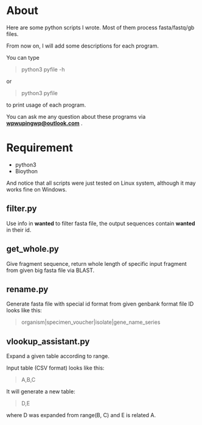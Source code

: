 # About
Here are some python scripts I wrote. Most of them process fasta/fastq/gb
files.

From now on, I will add some descriptions for each program.

You can type 
>python3 pyfile -h

or

>python3 pyfile

to print usage of each program.

You can ask me any question about these programs via
**wpwupingwp@outlook.com** .
# Requirement
* python3
* Bioython

And notice that all scripts were just tested on Linux system, although it may works fine on Windows.

## filter.py

Use info in **wanted** to filter fasta file, the output sequences contain **wanted** in their id.

## get_whole.py

Give fragment sequence, return whole length of specific input fragment from given big fasta file via BLAST.

## rename.py

Generate fasta file with special id format from given genbank format file ID looks like this:

>organism|specimen_voucher|isolate|gene_name_series

## vlookup_assistant.py

Expand a given table according to range.

Input table (CSV format) looks like this:

>    A,B,C

It will generate a new table:

>    D,E 

where D was expanded from range(B, C) and E is related A.
